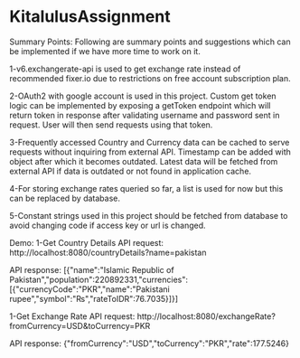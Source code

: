 # KitalulusAssignment

Summary Points:
Following are summary points and suggestions which can be implemented if we have more time to work on it.

1-v6.exchangerate-api is used to get exchange rate instead of recommended fixer.io due to restrictions on free account subscription plan. 

2-OAuth2 with google account is used in this project. Custom get token logic can be implemented by exposing a getToken endpoint which will return token in response after validating username and password sent in request. User will then send requests using that token. 

3-Frequently accessed Country and Currency data can be cached to serve requests without inquiring from external API. Timestamp can be added with object after which it becomes outdated. Latest data will be fetched from external API if data is outdated or not found in application cache.  

4-For storing exchange rates queried so far, a list is used for now but this can be replaced by database. 

5-Constant strings used in this project should be fetched from database to avoid changing code if access key or url is changed. 

Demo:
1-Get Country Details
API request:
http://localhost:8080/countryDetails?name=pakistan

API response:
[{"name":"Islamic Republic of Pakistan","population":220892331,"currencies":[{"currencyCode":"PKR","name":"Pakistani rupee","symbol":"₨","rateToIDR":76.7035}]}]

1-Get Exchange Rate
API request:
http://localhost:8080/exchangeRate?fromCurrency=USD&toCurrency=PKR

API response:
{"fromCurrency":"USD","toCurrency":"PKR","rate":177.5246}

